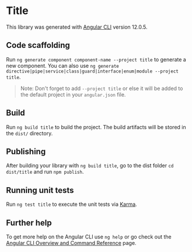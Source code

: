 # Title

This library was generated with [Angular CLI](https://github.com/angular/angular-cli) version 12.0.5.

## Code scaffolding

Run `ng generate component component-name --project title` to generate a new component. You can also use `ng generate directive|pipe|service|class|guard|interface|enum|module --project title`.

> Note: Don't forget to add `--project title` or else it will be added to the default project in your `angular.json` file.

## Build

Run `ng build title` to build the project. The build artifacts will be stored in the `dist/` directory.

## Publishing

After building your library with `ng build title`, go to the dist folder `cd dist/title` and run `npm publish`.

## Running unit tests

Run `ng test title` to execute the unit tests via [Karma](https://karma-runner.github.io).

## Further help

To get more help on the Angular CLI use `ng help` or go check out the [Angular CLI Overview and Command Reference](https://angular.io/cli) page.
